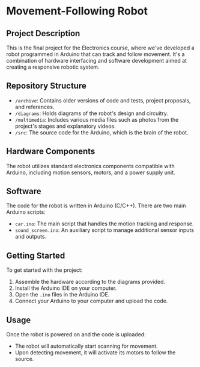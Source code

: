 # Movement-Following Robot

## Project Description
This is the final project for the Electronics course, where we've developed a robot programmed in Arduino that can track and follow movement. It's a combination of hardware interfacing and software development aimed at creating a responsive robotic system.

## Repository Structure
- `/archive`: Contains older versions of code and tests, project proposals, and references.
- `/diagrams`: Holds diagrams of the robot's design and circuitry.
- `/multimedia`: Includes various media files such as photos from the project's stages and explanatory videos.
- `/src`: The source code for the Arduino, which is the brain of the robot.

## Hardware Components
The robot utilizes standard electronics components compatible with Arduino, including motion sensors, motors, and a power supply unit.

## Software
The code for the robot is written in Arduino (C/C++). There are two main Arduino scripts:
- `car.ino`: The main script that handles the motion tracking and response.
- `sound_screen.ino`: An auxiliary script to manage additional sensor inputs and outputs.

## Getting Started
To get started with the project:
1. Assemble the hardware according to the diagrams provided.
2. Install the Arduino IDE on your computer.
3. Open the `.ino` files in the Arduino IDE.
4. Connect your Arduino to your computer and upload the code.

## Usage
Once the robot is powered on and the code is uploaded:
- The robot will automatically start scanning for movement.
- Upon detecting movement, it will activate its motors to follow the source.
